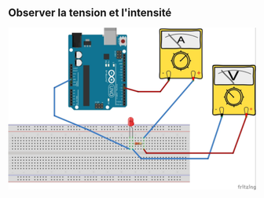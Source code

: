 ## Observer la tension et l'intensité

![Pictures/tuto-3_bb.jpg](https://github.com/j-fremont/tuto-arduino/blob/master/Pictures/tuto-3_bb.jpg)

